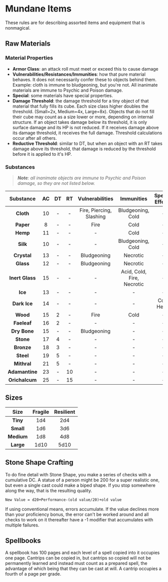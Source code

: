 # Mundane Items

These rules are for describing assorted items and equipment that is nonmagical.

## Raw Materials

### Material Properties

- **Armor Class**: an attack roll must meet or exceed this to cause damage
- **Vulnerabilities/Resistances/Immunities**: how that pure material behaves. It does not necessarily confer these to objects behind them. Example: cloth is immune to bludgeoning, but you're not.  All inanimate materials are immune to Psychic and Poison damage.
- **Special**: some materials have special properties.
- **Damage Threshold**: the damage threshold for a tiny object of that material that fully fills its cube.  Each size class higher doubles the threshold. (Small=2x, Medium=4x, Large=8x). Objects that do not fill their cube may count as a size lower or more, depending on internal structure. If an object takes damage below its threshold, it is only surface damage and its HP is not reduced.  If it receives damage above its damage threshold, it receives the full damage. Threshold calculations occur after all others.
- **Reductive Threshold**: similar to DT, but when an object with an RT takes damage above its threshold, that damage is reduced by the threshold before it is applied to it's HP.

### Substances

> _**Note**: all inanimate objects are immune to Psychic and Poison damage, so they are not listed below._

| **Substance** | **AC** | **DT** | **RT** | **Vulnerabilities** | **Immunities** | **Special Effects** |
|:---------:|:--:|:--:|:--:|:---------------:|:----------:|:---------------:|
| **Cloth** | 10 | -  | - | Fire, Piercing, Slashing | Bludgeoning, Cold | - |
| **Paper** | 8 | - | - | Fire | Cold | - |
| **Hemp** | 11 | - | - | - | Cold | - |
| **Silk** | 10 | - | - | - | Bludgeoning, Cold | - |
| **Crystal** | 13 | - | - | Bludgeoning | Necrotic | - |
| **Glass** | 12 | - | - | Bludgeoning | Necrotic | - |
| **Inert Glass** | 15 | - | - | - | Acid, Cold, Fire, Necrotic | - |
| **Ice** | 13 | - | - | - | - | - |
| **Dark Ice** | 14 | - | - | - | - | Cold Heals |
| **Wood** | 15 | 2 | - | Fire | Cold | - |
| **Faeleaf** | 16 | 2 | - | - | - | - |
| **Dry Bone** | 15 | - | - | Bludgeoning | - | - |
| **Stone** | 17 | 4 | - | - | - | - |
| **Bronze** | 18 | 3 | - | - | - | - |
| **Steel** | 19 | 5 | - | - | - | -  |
| **Mithral** | 21 | 5 | - | - | - | - |
| **Adamantine** | 23 | - | 10 | - | - | - |
| **Orichalcum** | 25 | - | 15 | - | - | - |

## Sizes

| **Size** | **Fragile** | **Resilient** |
|:-:|:-------:|:---------:|
| **Tiny** | 1d4 | 2d4 |
| **Small** | 1d6 | 3d6 |
| **Medium** | 1d8 | 4d8 |
| **Large** | 1d10 | 5d10 |

## Stone Shape Crafting

To do fine detail with Stone Shape, you make a series of checks with a cumulative DC.  A statue of a person might be 200 for a super realistic one, but even a single cast could make a biped shape.  If you stop somewhere along the way, that is the resulting quality.

`New Value = d20+Performance-(old value/20)+old value`

If using conventional means, errors accumulate.  If the value declines more than your proficiency bonus, the error can't be worked around and all checks to work on it thereafter have a -1 modifier that accumulates with multiple failures.

## Spellbooks

A spellbook has 100 pages and each level of a spell copied into it occupies one page.  Cantrips can be copied in, but cantrips so copied will not be permanently learned and instead must count as a prepared spell, the advantage of which being that they can be cast at will.  A cantrip occupies a fourth of a page per grade.
